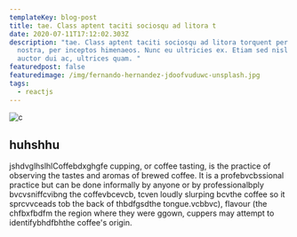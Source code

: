 ```yaml
---
templateKey: blog-post
title: tae. Class aptent taciti sociosqu ad litora t
date: 2020-07-11T17:12:02.303Z
description: "tae. Class aptent taciti sociosqu ad litora torquent per conubia
  nostra, per inceptos himenaeos. Nunc eu ultricies ex. Etiam sed nisl faucibus,
  auctor dui ac, ultrices quam. "
featuredpost: false
featuredimage: /img/fernando-hernandez-jdoofvuduwc-unsplash.jpg
tags:
  - reactjs
---
```

![c](/img/fernando-hernandez-jdoofvuduwc-unsplash.jpg)

## huhshhu

jshdvglhslhlCoffebdxghgfe cupping, or coffee tasting, is the practice of observing the tastes and aromas of brewed coffee. It is a profebvcbssional practice but can be done informally by anyone or by professionalbply bvcvsniffcvibng the coffevbcevcb, tcven loudly slurping bcvthe coffee so it sprcvvceads tob the back of thbdfgsdthe tongue.vcbbvc), flavour (the chfbxfbdfm the region where they were ggown, cuppers may attempt to identifybhdfbhthe coffee's origin.